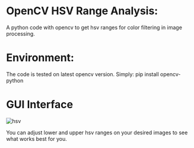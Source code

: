 # OpenCV HSV Range Analysis:
A python code with opencv to get hsv ranges for color filtering in image processing.

# Environment:
The code is tested on latest opencv version. Simply:
pip install opencv-python

# GUI Interface
![hsv](https://user-images.githubusercontent.com/84595846/161986769-8a8cc617-4f48-45d6-badd-a225de0ce4be.png)

You can adjust lower and upper hsv ranges on your desired images to see what works best for you.
